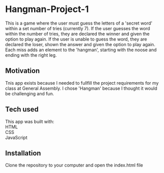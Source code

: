 # Hangman-Project-1
This is a game where the user must guess the letters of a 'secret word' within a set number of tries (currently 7). If the user guesses the word within the number of tries, they are declared the winner and given the option to play again. If the user is unable to guess the word, they are declared the loser, shown the answer and given the option to play again. Each miss adds an element to the 'hangman', starting with the noose and ending with the right leg. 
## Motivation
Tnis app exists because I needed to fullfill the project requirements for my class at General Assembly. I chose 'Hangman' because I thought it would be challenging and fun.
## Tech used
This app was built with:    
HTML    
CSS   
JavaScript
## Installation
Clone the repository to your computer and open the index.html file
